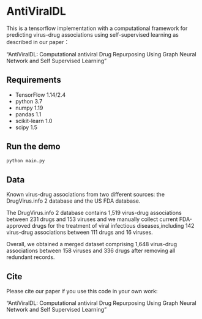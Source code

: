 # AntiViralDL

This is a tensorflow implementation with a computational framework for predicting virus-drug associations using self-supervised learning as described in our paper：

“AntiViralDL: Computational antiviral Drug Repurposing Using Graph Neural Network and Self Supervised Learning”



## Requirements
* TensorFlow 1.14/2.4
* python 3.7
* numpy 1.19
* pandas 1.1
* scikit-learn 1.0
* scipy 1.5

## Run the demo

```bash
python main.py
```

## Data
Known virus-drug associations from two different sources: the DrugVirus.info 2 database and the US FDA database.

The DrugVirus.info 2 database contains 1,519 virus-drug associations between 231 drugs and 153 viruses and we manually collect current FDA-approved drugs for the treatment of viral infectious diseases,including  142 virus-drug associations between 111 drugs and 16 viruses.

Overall, we obtained a merged dataset comprising 1,648 virus-drug associations between 158 viruses and 336 drugs after removing all redundant records.


## Cite

Please cite our paper if you use this code in your own work:

“AntiViralDL: Computational antiviral Drug Repurposing Using Graph Neural Network and Self Supervised Learning”
